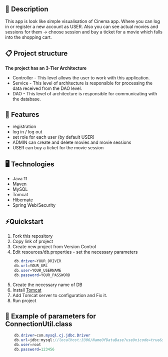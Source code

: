 ## 📖 Description
This app is look like simple visualisation of Cinema app.
Where you can log in or register a new account as USER. Also
you can see actual movies and sessions for them -> choose session 
and buy a ticket for a movie which falls into the shopping cart.

## 📋 Project structure
**The project has an 3-Tier Architecture**
- Controller - This level allows the user to work with this application.
- Service - This level of architecture is responsible for processing the data received from the DAO level.
- DAO - This level of architecture is responsible for communicating with the database.

## 🎯 Features
- registration
- log in / log out
- set role for each user (by default USER)
- ADMIN can create and delete movies and movie sessions
- USER can buy a ticket for the movie session

## 🖥️ Technologies
- Java 11
- Maven
- MySQL
- Tomcat
- Hibernate
- Spring Web/Security

## ⚡️Quickstart
1. Fork this repository
2. Copy link of project
3. Create new project from Version Control
4. Edit resources/db.properties - set the necessary parameters
``` java
    db.driver=YOUR_DRIVER
    db.url=YOUR_URL
    db.user=YOUR_USERNAME
    db.password=YOUR_PASSWORD
```
5. Create the necessary name of DB
6. Install [Tomcat](https://tomcat.apache.org/download-90.cgi)
7. Add Tomcat server to configuration and Fix it.
8. Run project

## 👀 Example of parameters for ConnectionUtil.class
``` java
    db.driver=com.mysql.cj.jdbc.Driver
    db.url=jdbc:mysql://localhost:3306/NameOfDataBase?useUnicode=true&serverTimezone=UTC
    db.user=root
    db.password=123456
```
